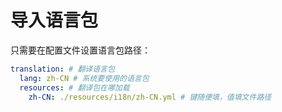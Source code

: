 # 导入语言包

只需要在配置文件设置语言包路径：

```yaml
translation: # 翻译语言包
  lang: zh-CN # 系统要使用的语言包
  resources: # 翻译包在哪加载
    zh-CN: ./resources/i18n/zh-CN.yml # 键随便填，值填文件路径
```

